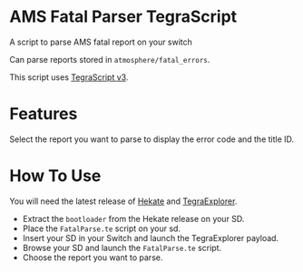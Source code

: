 # AMS Fatal Parser TegraScript
A script to parse AMS fatal report on your switch

Can parse reports stored in `atmosphere/fatal_errors`.

This script uses [TegraScript v3](https://github.com/suchmememanyskill/TegraScript).

# Features

Select the report you want to parse to display the error code and the title ID.

# How To Use

You will need the latest release of [Hekate](https://github.com/CTCaer/hekate/releases) and [TegraExplorer](https://github.com/suchmememanyskill/TegraExplorer/releases).

- Extract the `bootloader` from the Hekate release on your SD.
- Place the `FatalParse.te` script on your sd.
- Insert your SD in your Switch and launch the TegraExplorer payload.
- Browse your SD and launch the `FatalParse.te` script.
- Choose the report you want to parse.